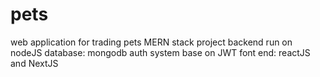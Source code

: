 # pets
web application for trading pets 
MERN stack project
backend run on nodeJS
database: mongodb
auth system base on JWT
font end: reactJS and NextJS
